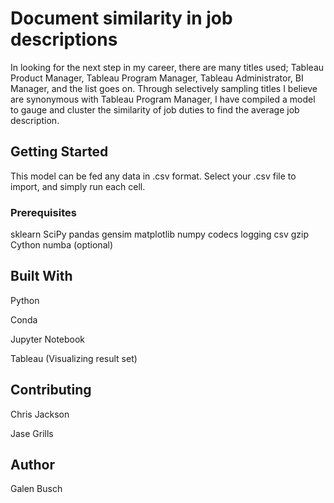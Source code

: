 # Document similarity in job descriptions

In looking for the next step in my career, there are many titles used; Tableau Product Manager, Tableau Program Manager, Tableau Administrator, BI Manager, and the list goes on. Through selectively sampling titles I believe are synonymous with Tableau Program Manager, I have compiled a model to gauge and cluster the similarity of job duties to find the average job description.

## Getting Started

This model can be fed any data in .csv format. Select your .csv file to import, and simply run each cell.

### Prerequisites

sklearn
SciPy
pandas
gensim
matplotlib
numpy
codecs
logging
csv
gzip
Cython
numba (optional)

## Built With

Python

Conda

Jupyter Notebook

Tableau (Visualizing result set)

## Contributing

Chris Jackson

Jase Grills

## Author

Galen Busch
